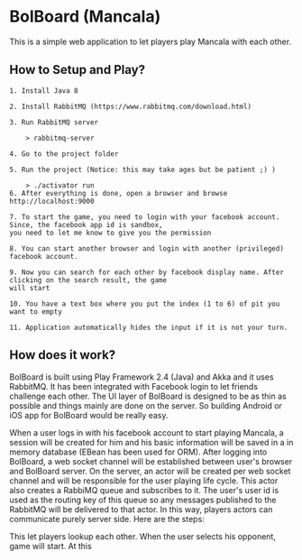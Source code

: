 BolBoard (Mancala)
=================================

This is a simple web application to let players play Mancala with each other.

## How to Setup and Play?

    1. Install Java 8

    2. Install RabbitMQ (https://www.rabbitmq.com/download.html)

    3. Run RabbitMQ server

        > rabbitmq-server

    4. Go to the project folder

    5. Run the project (Notice: this may take ages but be patient ;) )

        > ./activator run
    6. After everything is done, open a browser and browse http://localhost:9000

    7. To start the game, you need to login with your facebook account. Since, the facebook app id is sandbox,
    you need to let me know to give you the permission

    8. You can start another browser and login with another (privileged) facebook account.

    9. Now you can search for each other by facebook display name. After clicking on the search result, the game
    will start

    10. You have a text box where you put the index (1 to 6) of pit you want to empty

    11. Application automatically hides the input if it is not your turn.

## How does it work?

BolBoard is built using Play Framework 2.4 (Java) and Akka and it uses RabbitMQ. It has been integrated with Facebook login
to let friends challenge each other. The UI layer of BolBoard is designed to be as thin as possible and things mainly
are done on the server. So building Android or iOS app for BolBoard would be really easy.

When a user logs in with his facebook account to start playing Mancala, a session will be created for him and
his basic information will be saved in a in memory database (EBean has been used for ORM). After logging
into BolBoard, a web socket channel will be established between user's browser and BolBoard server. On the server,
an actor will be created per web socket channel and will be responsible for the user playing life cycle. This actor
also creates a RabbiMQ queue and subscribes to it. The user's user id is used as the routing key of this queue so
any messages published to the RabbitMQ will be delivered to that actor. In this way, players actors can communicate
purely server side. Here are the steps:



This let players lookup each other.
When the user selects his opponent, game will start. At this





